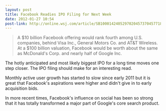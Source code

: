 ```yaml
---
layout: post
title: Facebook Readies IPO Filing for Next Week
date: 2012-01-27 10:54
post-link: http://online.wsj.com/article/SB10001424052970204573704577187062821038498.html
---
```


> A $10 billion Facebook offering would rank fourth among U.S. companies, behind Visa Inc., General Motors Co. and AT&T Wireless. At a $100 billion valuation, Facebook would be worth about the same as McDonald's Corp. and nearly half of Google Inc.

The hotly anticipated and most likely biggest IPO for a long time moves one step closer.  The IPO filing should make for an interesting read.

Monthly active user growth has started to slow since early 2011 but it is great that Facebook's aspirations were higher and didn't give in to early acquisition bids.

In more recent times, Facebook's influence on social has been so strong that it has totally transformed a major part of Google's core search product.


